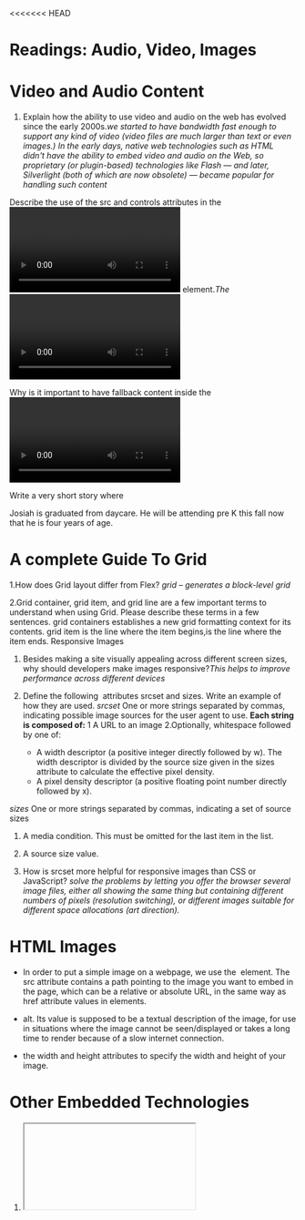<<<<<<< HEAD
# Readings: Audio, Video, Images

# Video and Audio Content

1. Explain how the ability to use video and audio on the web has evolved since the early 2000s.*we started to have bandwidth fast enough to support any kind of video (video files are much larger than text or even images.) In the early days, native web technologies such as HTML didn't have the ability to embed video and audio on the Web, so proprietary (or plugin-based) technologies like Flash — and later, Silverlight (both of which are now obsolete) — became popular for handling such content*

Describe the use of the src and controls attributes in the <video></video> element.*The <video> element allows you to embed a video very easily,the src (source) attribute contains a path to the video you want to embed.*

Why is it important to have fallback content inside the <video> element?*this will be displayed if the browser accessing the page doesn't support the <video> element, allowing us to provide a fallback for older browsers*

Write a very short story where <audio> and <video> are characters.
<video controls>
    <source src="josiahGraduation.webm"
 type="video/webm">
    <source src=" example.mp4"
type="video/mp4">
    <track kind="caption"
    src="subtitles_es.vtt" srclang="es"
    label="English">
    <p>Josiah is graduated from daycare. He will be attending pre K this fall now that he is four years of age.</p>
 </video>

# A complete Guide To Grid

1.How does Grid layout differ from Flex?
*grid – generates a block-level grid*

2.Grid container, grid item, and grid line are a few important terms to understand when using Grid. Please describe these terms in a few sentences.
grid containers establishes a new grid formatting context for its contents.
grid item is the line where the item begins,is the line where the item ends.
Responsive Images

1. Besides making a site visually appealing across different screen sizes, why should developers make images responsive?*This helps to improve performance across different devices*

2. Define the following <img> attributes srcset and sizes. Write an example of how they are used.
*srcset* One or more strings separated by commas, indicating possible image sources for the user agent to use.
**Each string is composed of:**
1 A URL to an image
2.Optionally, whitespace followed by one of:
    - A width descriptor (a positive integer directly followed by w). The width descriptor is divided by the source size given in the sizes attribute to calculate the effective pixel density.
    - A pixel density descriptor (a positive floating point number directly followed by x).

*sizes* One or more strings separated by commas, indicating a set of source sizes  

1. A media condition. This must be omitted for the last item in the list.
2. A source size value.

3. How is srcset more helpful for responsive images than CSS or JavaScript? *solve the problems by letting you offer the browser several image files, either all showing the same thing but containing different numbers of pixels (resolution switching), or different images suitable for different space allocations (art direction).*

# HTML Images

- In order to put a simple image on a webpage, we use the <img> element. The src attribute contains a path pointing to the image you want to embed in the page, which can be a relative or absolute URL, in the same way as href attribute values in <a> elements.

- alt. Its value is supposed to be a textual description of the image, for use in situations where the image cannot be seen/displayed or takes a long time to render because of a slow internet connection.

- the width and height attributes to specify the width and height of your image.

# Other Embedded Technologies

1. <iframe>s are for embedding other web pages, and the other two allow you to embed PDFs, SVG, and even Flash — a technology that is on the way out, but which you'll still see semi-regularly

2. The <object> HTML element represents an external resource, which can be treated as an image, a nested browsing context, or a resource to be handled by a plugin.

3. The <embed> HTML element embeds external content at the specified point in the document. This content is provided by an external application or other source of interactive content such as a browser plug-in.

## Things I want to know more about
=======
' use strict';

# Readings: Chart.js, Canvas

# JavaScript Canvas

1. What does the <canvas> allow a developer to acheive?

- <canvas> element that allows you to draw 2D graphics using JavaScript.
The <canvas> element requires at least two attributes: width and height
that specify the size of the canvas:

2. What is the importance of the closing `</canvas> tag?
-contains fallback content that will display only if the browser doesn’t support the <canvas> element.

Explain what the getContext() method does.

- the getContext() method that returns a render context object.
The getContext() takes one argument which is the type of context.

# Chart js. Documentation

1. What is Chart.js and how it can be brought into your project?
-To create a chart, we need to instantiate the Chart class, pass in the node, jQuery instance, or 2d context of the canvas of where we want to draw the chart,Once you have the element or context, you're ready to instantiate a pre-defined chart-type or create your own

2. List 3 different Chart types you can create using Chart.js.

- Line Chart
- Bar Chart
- Pie Chart

# Easily Create Stunning Animated Charts with chart.js

1. What are some advantages to displaying data via a chart over a table?

- Graphs can show a large amount of data quickly in a way that is easy to process, without distracting people with a bunch of numbers

2. How could Chart.js aid your previously created applications visually?

- By making it more intuitive 'spice up your data
-  Remove background lines
- Remove default line margins

# Drawing shapes with canvas

Drawing rectangles- <canvas> only supports two primitive shapes: rectangles and paths (lists of points connected by lines). All other shapes must be created by combining one or more paths

There are three functions that draw rectangles on the canvas:

1. The CanvasRenderingContext2D.fillRect() method of the Canvas 2D API draws a rectangle that is filled according to the current fillStyle.

2.he CanvasRenderingContext2D.strokeRect() method of the Canvas 2D API draws a rectangle that is stroked (outlined) according to the current strokeStyle and other context settings.

3.The CanvasRenderingContext2D.clearRect() method of the Canvas 2D API erases the pixels in a rectangular area by setting them to transparent
black.

# Drawing path

A path is a list of points, connected by segments of lines that can be of different shapes, curved or not, of different width and of different color. A path, or even a subpath, can be closed. To make shapes using paths, we take some extra steps:

1. First, you create the path.
2. Then you use drawing commands to draw into the path.
3. Once the path has been created, you can stroke or fill the path to render it.

Here are the functions used to perform these steps:

beginPath()
Creates a new path. Once created, future drawing commands are directed into the path and used to build the path up.

Path methods
Methods to set different paths for objects.

closePath()
Adds a straight line to the path, going to the start of the current sub-path.

stroke()
Draws the shape by stroking its outline.

fill()
Draws a solid shape by filling the path's content area


## Lines

For drawing straight lines, use the lineTo() method.

lineTo(x, y)
Draws a line from the current drawing position to the position specified by x and y.

## Arcs
To draw arcs or circles, we use the arc() or arcTo() methods.

arc(x, y, radius, startAngle, endAngle, counterclockwise)
Draws an arc which is centered at (x, y) position with radius r starting at startAngle and ending at endAngle going in the given direction indicated by counterclockwise (defaulting to clockwise).

arcTo(x1, y1, x2, y2, radius)
Draws an arc with the given control points and radius, connected to the previous point by a straight line.

## Curves

A Bézier curve (pronounced [bezje]) is a mathematically described curve used in computer graphics and animation. In vector images, they are used to model smooth curves that can be scaled indefinitely.

# Applying Style and Colors - Canvas API
## Colors

to apply colors to a shape, there are two important properties we can use: fillStyle and strokeStyle.

fillStyle = color
Sets the style used when filling shapes.

strokeStyle = color
Sets the style for shapes' outlines.

# Drawing Text - Canvas API

The canvas rendering context provides two methods to render text:

fillText(text, x, y [, maxWidth])
Fills a given text at the given (x,y) position. Optionally with a maximum width to draw.

strokeText(text, x, y [, maxWidth])
Strokes a given text at the given (x,y) position. Optionally with a maximum width to draw.

A fillText example
The text is filled using the current fillStyle.

# Styling Text 

There are some more properties which let you adjust the way the text gets displayed on the canvas:

font = value
The current text style being used when drawing text. This string uses the same syntax as the CSS font property. The default font is 10px sans-serif.

textAlign = value
Text alignment setting. Possible values: start, end, left, right or center. The default value is start.

textBaseline = value
Baseline alignment setting. Possible values: top, hanging, middle, alphabetic, ideographic, bottom. The default value is alphabetic.

direction = value
Directionality. Possible values: ltr, rtl, inherit. The default value is 
inherit.


# Advanced text measurement
to obtain more details about the text, the following method allows you to measure it.

measureText()
Returns a TextMetrics object containing the width, in pixels, that the specified text will be when drawn in the current text style.






color is a string representing a CSS <color>, a gradient object, or a pattern object.
>>>>>>> a2ae579e30e936954cae6e2be90f766460fbe090
